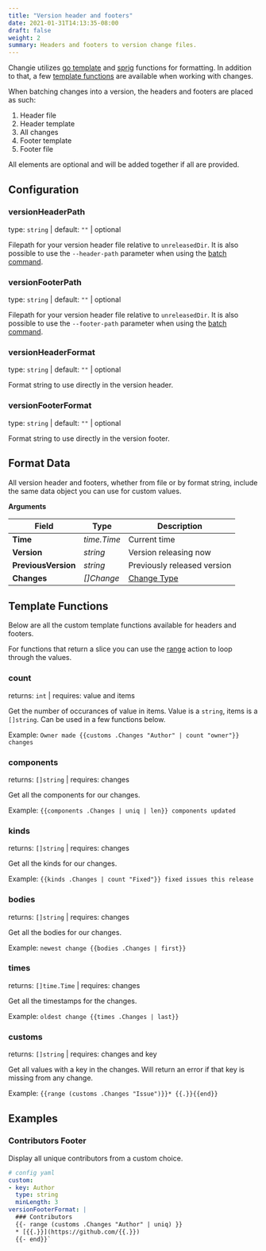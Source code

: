 ```yaml
---
title: "Version header and footers"
date: 2021-01-31T14:13:35-08:00
draft: false
weight: 2
summary: Headers and footers to version change files.
---
```


Changie utilizes [go template](https://golang.org/pkg/text/template/) and
[sprig](https://masterminds.github.io/sprig/) functions for formatting.
In addition to that, a few [template functions](#template-functions) are available when working with changes.

When batching changes into a version, the headers and footers are placed as such:

1. Header file
1. Header template
1. All changes
1. Footer template
1. Footer file

All elements are optional and will be added together if all are provided.

## Configuration

### versionHeaderPath
type: `string` | default: `""` | optional

Filepath for your version header file relative to `unreleasedDir`.
It is also possible to use the `--header-path` parameter when using the [batch command](/cli/changie_batch).

### versionFooterPath
type: `string` | default: `""` | optional

Filepath for your version header file relative to `unreleasedDir`.
It is also possible to use the `--footer-path` parameter when using the [batch command](/cli/changie_batch).

### versionHeaderFormat
type: `string` | default: `""` | optional

Format string to use directly in the version header.

### versionFooterFormat
type: `string` | default: `""` | optional

Format string to use directly in the version footer.

## Format Data
All version header and footers, whether from file or by format string, include the same data object you can use
for custom values.

**Arguments**

| Field | Type | Description |
| --- | --- | --- |
| **Time** | _time.Time_ | Current time |
| **Version** | _string_ | Version releasing now |
| **PreviousVersion** | _string_ | Previously released version |
| **Changes** | _[]Change_ | [Change Type](/config/shared-formatting#changeformat) |

## Template Functions
Below are all the custom template functions available for headers and footers.

For functions that return a slice you can use the [range](https://pkg.go.dev/text/template#hdr-Actions)
action to loop through the values.

### count
returns: `int` | requires: value and items

Get the number of occurances of value in items.
Value is a `string`, items is a `[]string`.
Can be used in a few functions below.

Example: `Owner made {{customs .Changes "Author" | count "owner"}} changes`

### components
returns: `[]string` | requires: changes

Get all the components for our changes.

Example: `{{components .Changes | uniq | len}} components updated`

### kinds
returns: `[]string` | requires: changes

Get all the kinds for our changes.

Example: `{{kinds .Changes | count "Fixed"}} fixed issues this release`

### bodies
returns: `[]string` | requires: changes

Get all the bodies for our changes.

Example: `newest change {{bodies .Changes | first}}`

### times
returns: `[]time.Time` | requires: changes

Get all the timestamps for the changes.

Example: `oldest change {{times .Changes | last}}`

### customs
returns: `[]string` | requires: changes and key

Get all values with a key in the changes.
Will return an error if that key is missing from any change.

Example: `{{range (customs .Changes "Issue")}}* {{.}}{{end}}`

## Examples

### Contributors Footer
Display all unique contributors from a custom choice.

```yaml
# config yaml
custom:
- key: Author
  type: string
  minLength: 3
versionFooterFormat: |
  ### Contributors
  {{- range (customs .Changes "Author" | uniq) }}
  * [{{.}}](https://github.com/{{.}})
  {{- end}}`
```
